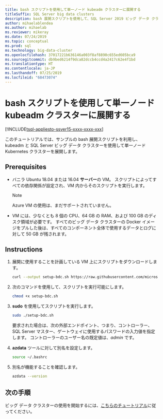 ```yaml
---
title: bash スクリプトを使用して単一ノード kubeadm クラスターに展開する
titleSuffix: SQL Server big data clusters
description: bash 展開スクリプトを使用して、SQL Server 2019 ビッグ データ クラスター (プレビュー) を単一ノード kubeadm クラスターに展開します。
author: mihaelablendea
ms.author: mihaelab
ms.reviewer: mikeray
ms.date: 07/24/2019
ms.topic: conceptual
ms.prod: sql
ms.technology: big-data-cluster
ms.openlocfilehash: 37017221b636146a003f8af8890c655ed605bca9
ms.sourcegitcommit: db9bed6214f9dca82dccb4ccd4a2417c62e4f1bd
ms.translationtype: HT
ms.contentlocale: ja-JP
ms.lasthandoff: 07/25/2019
ms.locfileid: "68473074"
---
```

# <a name="deploy-with-a-bash-script-to-a-single-node-kubeadm-cluster"></a>bash スクリプトを使用して単一ノード kubeadm クラスターに展開する

[!INCLUDE[tsql-appliesto-ssver15-xxxx-xxxx-xxx](../includes/tsql-appliesto-ssver15-xxxx-xxxx-xxx.md)]

このチュートリアルでは、サンプルの bash 展開スクリプトを利用し、kubeadm と SQL Server ビッグ データ クラスターを使用して単一ノード Kubernetes クラスターを展開します。  

## <a name="prerequisites"></a>Prerequisites

- バニラ Ubuntu 18.04 または 16.04 **サーバー**の VM。 スクリプトによってすべての依存関係が設定され、VM 内からそのスクリプトを実行します。

  > [!NOTE]
  > Azure VM の使用は、まだサポートされていません。

- VM には、少なくとも 8 個の CPU、64 GB の RAM、および 100 GB のディスク領域が必要です。 すべてのビッグ データ クラスターの Docker イメージをプルした後は、すべてのコンポーネント全体で使用するデータとログに対して 50 GB が残されます。

## <a name="instructions"></a>Instructions

1. 展開に使用することを計画している VM 上にスクリプトをダウンロードします。

   ```bash
   curl --output setup-bdc.sh https://raw.githubusercontent.com/microsoft/sql-server-samples/master/samples/features/sql-big-data-cluster/deployment/kubeadm/ubuntu-single-node-vm/setup-bdc.sh
   ```

2. 次のコマンドを使用して、スクリプトを実行可能にします。

   ```bash
   chmod +x setup-bdc.sh
   ```

3. **sudo** を使用してスクリプトを実行します。

   ```bash
   sudo ./setup-bdc.sh
   ```

   要求された場合は、次の外部エンドポイント、つまり、コントローラー、SQL Server マスター、ゲートウェイに使用するパスワードの入力値を指定します。 コントローラーのユーザー名の既定値は、*admin* です。

4. **azdata** ツールに対して別名を設定します。

   ```bash
   source ~/.bashrc
   ```

5. 別名が機能することを確認します。

   ```bash
   azdata --version
   ```

## <a name="next-steps"></a>次の手順

ビッグ データ クラスターの使用を開始するには、[こちらのチュートリアル](tutorial-load-sample-data.md)に従ってください。
